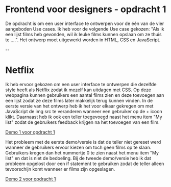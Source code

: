 # Frontend voor designers - opdracht 1
De opdracht is om een user interface te ontwerpen voor de één van de vier aangeboden Use cases. Ik heb voor de volgende Use case gekozen: "Als ik een lijst films heb gevonden, wil ik leuke films kunnen opslaan om ze thuis te ....". Het ontwerp moet uitgewerkt worden in HTML, CSS en JavaScript.

--

# Netflix

Ik heb ervoor gekozen om een user interface te ontwerpen die dezelfde style heeft als Netflix zodat ik mezelf kan uitdagen met CSS. Op deze webpagina kunnen gebruikers een aantal films zien en deze toevoegen aan een lijst zodat ze deze films later makkelijk terug kunnen vinden. In de eerste versie van het ontwerp heb ik het voor elkaar gekregen om met JavaScript de img src te veranderen wanneer een gebruiker op de + icoon klikt. Daarnaast heb ik ook een teller toegevoegd naast het menu item "My list" zodat de gebruikers feedback krijgen na het toevoegen van een film.


[Demo 1 voor opdracht 1](https://karimgalal.github.io/frontendvoordesigners/opdracht1/v1/)


Het probleem met de eerste demo/versie is dat de teller niet gereset werd wanneer de gebruikers ervoor kiezen om toch geen films op te slaan. Gebruikers kregen dan het nummertje 0 te zien naast het menu item "My list" en dat is niet de bedoeling.
Bij de tweede demo/versie heb ik dat probleem opgelost door een if statement te gebruiken zodat de teller alleen tevoorschijn komt wanneer er films zijn opgeslagen.

[Demo 2 voor opdracht 1](https://karimgalal.github.io/frontendvoordesigners/opdracht1/v2/)
